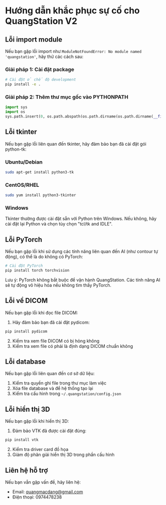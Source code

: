 # Hướng dẫn khắc phục sự cố cho QuangStation V2

## Lỗi import module
Nếu bạn gặp lỗi import như `ModuleNotFoundError: No module named 'quangstation'`, hãy thử các cách sau:

### Giải pháp 1: Cài đặt package
```bash
# Cài đặt ở chế độ development
pip install -e .
```

### Giải pháp 2: Thêm thư mục gốc vào PYTHONPATH
```python
import sys
import os
sys.path.insert(0, os.path.abspath(os.path.dirname(os.path.dirname(__file__))))
```

## Lỗi tkinter
Nếu bạn gặp lỗi liên quan đến tkinter, hãy đảm bảo bạn đã cài đặt gói python-tk:

### Ubuntu/Debian
```bash
sudo apt-get install python3-tk
```

### CentOS/RHEL
```bash
sudo yum install python3-tkinter
```

### Windows
Tkinter thường được cài đặt sẵn với Python trên Windows. Nếu không, hãy cài đặt lại Python và chọn tùy chọn "tcl/tk and IDLE".

## Lỗi PyTorch
Nếu bạn gặp lỗi khi sử dụng các tính năng liên quan đến AI (như contour tự động), có thể là do không có PyTorch:

```bash
# Cài đặt PyTorch
pip install torch torchvision
```

Lưu ý: PyTorch không bắt buộc để vận hành QuangStation. Các tính năng AI sẽ tự động vô hiệu hóa nếu không tìm thấy PyTorch.

## Lỗi về DICOM
Nếu bạn gặp lỗi khi đọc file DICOM:

1. Hãy đảm bảo bạn đã cài đặt pydicom:
```bash
pip install pydicom
```

2. Kiểm tra xem file DICOM có bị hỏng không
3. Kiểm tra xem file có phải là định dạng DICOM chuẩn không

## Lỗi database
Nếu bạn gặp lỗi liên quan đến cơ sở dữ liệu:

1. Kiểm tra quyền ghi file trong thư mục làm việc
2. Xóa file database và để hệ thống tạo lại
3. Kiểm tra cấu hình trong `~/.quangstation/config.json`

## Lỗi hiển thị 3D
Nếu bạn gặp lỗi khi hiển thị 3D:

1. Đảm bảo VTK đã được cài đặt đúng:
```bash
pip install vtk
```

2. Kiểm tra driver card đồ họa
3. Giảm độ phân giải hiển thị 3D trong phần cấu hình

## Liên hệ hỗ trợ
Nếu bạn vẫn gặp vấn đề, hãy liên hệ:
- Email: quangmacdang@gmail.com
- Điện thoại: 0974478238 
